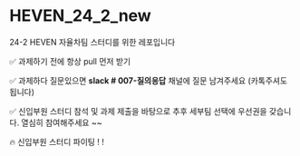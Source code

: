 # HEVEN_24_2_new

24-2 HEVEN 자율차팀 스터디를 위한 레포입니다

✅ 과제하기 전에 항상 pull 먼저 받기

✅ 과제하다 질문있으면 **slack # 007-질의응답** 채널에 질문 남겨주세요 (카톡주셔도 됩니다)

✅ 신입부원 스터디 참석 및 과제 제출을 바탕으로 추후 세부팀 선택에 우선권을 갖습니다. 열심히 참여해주세요 ~~

🔥 신입부원 스터디 파이팅 ! ! 


